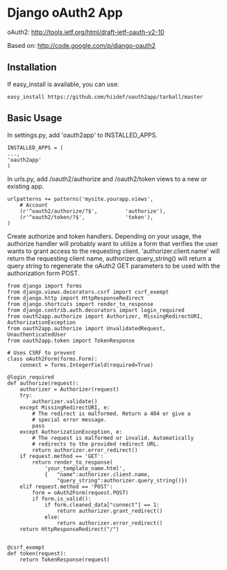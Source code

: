 Django oAuth2 App
=====================================

oAuth2: http://tools.ietf.org/html/draft-ietf-oauth-v2-10

Based on:  http://code.google.com/p/django-oauth2

Installation
------------

If easy_install is available, you can use:

    easy_install https://github.com/hiidef/oauth2app/tarball/master

Basic Usage
-----------

In settings.py, add 'oauth2app' to INSTALLED_APPS.


	INSTALLED_APPS = (
	...,
	'oauth2app' 
	)


In urls.py, add /oauth2/authorize and /oauth2/token views to a new or existing app.


	urlpatterns += patterns('mysite.yourapp.views',
	    # Account
	    (r'^oauth2/authorize/?$',         'authorize'),
	    (r'^oauth2/token/?$',             'token'),
	)


Create authorize and token handlers. Depending on your usage, the authorize handler will probably want
to utilize a form that verifies the user wants to grant access to the requesting client. 'authorizer.client.name' 
will return the requesting client name, authorizer.query_string() will return a query string to regenerate the 
oAuth2 GET parameters to be used with the authorization form POST.


	from django import forms
	from django.views.decorators.csrf import csrf_exempt
	from django.http import HttpResponseRedirect
	from django.shortcuts import render_to_response
	from django.contrib.auth.decorators import login_required
	from oauth2app.authorize import Authorizer, MissingRedirectURI, AuthorizationException
	from oauth2app.authorize import UnvalidatedRequest, UnauthenticatedUser
	from oauth2app.token import TokenResponse

	# Uses CSRF to prevent
	class oAuth2Form(forms.Form):
	    connect = forms.IntegerField(required=True)

	@login_required
	def authorize(request):
	    authorizer = Authorizer(request)
	    try:
	        authorizer.validate()
	    except MissingRedirectURI, e:
	        # The redirect is malformed. Return a 404 or give a 
			# special error message.
	        pass
	    except AuthorizationException, e:
	        # The request is malformed or invalid. Automatically 
			# redirects to the provided redirect URL.
	        return authorizer.error_redirect()
	    if request.method == 'GET':
	        return render_to_response(
	            'your_template_name.html', 
	            {	"name":authorizer.client.name,
					"query_string":authorizer.query_string()})
	    elif request.method == 'POST':
	        form = oAuth2Form(request.POST)
	        if form.is_valid():
	            if form.cleaned_data["connect"] == 1:
	                return authorizer.grant_redirect()
	            else:
	                return authorizer.error_redirect()
	    return HttpResponseRedirect("/")


	@csrf_exempt
	def token(request):
	    return TokenResponse(request)

